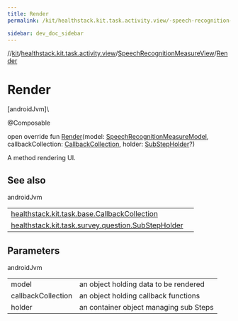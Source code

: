 ```yaml
---
title: Render
permalink: /kit/healthstack.kit.task.activity.view/-speech-recognition-measure-view/-render.html

sidebar: dev_doc_sidebar
---
```

//[kit](../../../index.html)/[healthstack.kit.task.activity.view](../index.html)/[SpeechRecognitionMeasureView](index.html)/[Render](-render.html)



# Render



[androidJvm]\




@Composable



open override fun [Render](-render.html)(model: [SpeechRecognitionMeasureModel](../../healthstack.kit.task.activity.model/-speech-recognition-measure-model/index.html), callbackCollection: [CallbackCollection](../../healthstack.kit.task.base/-callback-collection/index.html), holder: [SubStepHolder](../../healthstack.kit.task.survey.question/-sub-step-holder/index.html)?)



A method rendering UI.



## See also


androidJvm

| | |
|---|---|
| [healthstack.kit.task.base.CallbackCollection](../../healthstack.kit.task.base/-callback-collection/index.html) |  |
| [healthstack.kit.task.survey.question.SubStepHolder](../../healthstack.kit.task.survey.question/-sub-step-holder/index.html) |  |



## Parameters


androidJvm

| | |
|---|---|
| model | an object holding data to be rendered |
| callbackCollection | an object holding callback functions |
| holder | an container object managing sub Steps |




